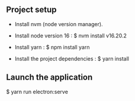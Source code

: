 ## Project setup

- Install nvm (node version manager).

- Install node version 16 :
  $ nvm install v16.20.2

- Install yarn : 
  $ npm install yarn

- Install the project dependencies :
  $ yarn install

## Launch the application

$ yarn run electron:serve
